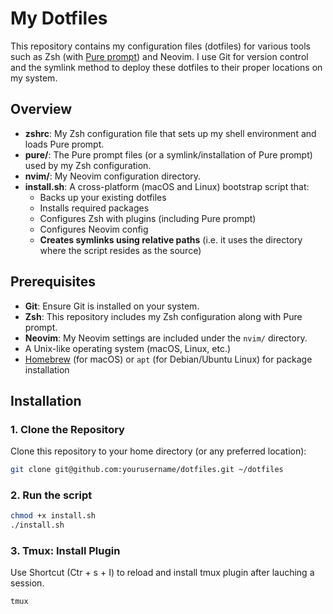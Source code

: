 # My Dotfiles

This repository contains my configuration files (dotfiles) for various tools such as Zsh (with [Pure prompt](https://github.com/sindresorhus/pure)) and Neovim. I use Git for version control and the symlink method to deploy these dotfiles to their proper locations on my system.

## Overview

- **zshrc**: My Zsh configuration file that sets up my shell environment and loads Pure prompt.
- **pure/**: The Pure prompt files (or a symlink/installation of Pure prompt) used by my Zsh configuration.
- **nvim/**: My Neovim configuration directory.
- **install.sh**: A cross-platform (macOS and Linux) bootstrap script that:
  - Backs up your existing dotfiles
  - Installs required packages
  - Configures Zsh with plugins (including Pure prompt)
  - Configures Neovim config
  - **Creates symlinks using relative paths** (i.e. it uses the directory where the script resides as the source)

## Prerequisites

- **Git**: Ensure Git is installed on your system.
- **Zsh**: This repository includes my Zsh configuration along with Pure prompt.
- **Neovim**: My Neovim settings are included under the `nvim/` directory.
- A Unix-like operating system (macOS, Linux, etc.)
- [Homebrew](https://brew.sh/) (for macOS) or `apt` (for Debian/Ubuntu Linux) for package installation

## Installation

### 1. Clone the Repository

Clone this repository to your home directory (or any preferred location):

```bash
git clone git@github.com:yourusername/dotfiles.git ~/dotfiles
```

### 2. Run the script

```bash
chmod +x install.sh
./install.sh
```

### 3. Tmux: Install Plugin

Use Shortcut (Ctr + s + I) to reload and install tmux plugin after lauching a session.

```bash
tmux
```



